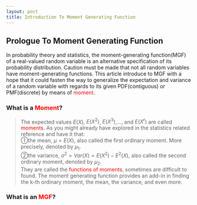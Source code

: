 ```yaml
---
layout: post
title: Introduction To Moment Generating Function
---
```


## Prologue To Moment Generating Function
<p class="message">
In probability theory and statistics, the moment-generating function(MGF) of a real-valued random variable is an alternative specification of its probability distribution.  Caution must be made that not all random variables 
have moment-generating functions.  This article introduce to MGF with a hope that it could fasten the way to generalize the expectation and variance of a random variable with regards to its given PDF(contiguous) or PMF(discrete) 
by means of <font color="Red">moment</font>.
</p>

### What is a <font color="Red">Moment</font>?
>The expected values $E(X)$, $E(X^2)$, $E(X^3)$,..., and $E(X^r)$ are called <font color="Red">moments</font>.  As you might already have explored in the statistics related reference and have it that:  
>&#10112;the mean, $\mu=E(X)$, also called the first ordinary moment.  More precisely, denoted by $\mu_1$.  
>&#10113;the variance, $\sigma^2=Var(X)=E(X^2)-E^2(X)$, also called the second ordinary moment, denoted by $\mu_2$.  
>They are called the <font color="Red">functions of moments</font>, sometimes are difficult to found.  The moment generating function provides an add-in in finding the k-th ordinary moment, the mean, the variance, and even more.  

### What is an <font color="Red">MGF</font>?
>


<!-- Notes -->
<!-- <font color="OrangeRed">items, verb, to make it the focus</font> -->
<!-- <font color="Red">KKT</font> -->
<!-- <font color="Red">SMO heuristics</font> -->
<!-- <font color="DeepSkyBlue">suggested item, soft item</font> -->
<!-- <font color="RoyalBlue">old alpha</font> -->
<!-- <font color="Green">new alpha</font> -->

<!-- <font color="DeepPink">positive conclusion, finding</font> -->
<!-- <font color="DimGray">negative conclusion, finding</font> -->

<!-- <font color="#00ADAD">policy</font> -->
<!-- <font color="#6100A8">full observable</font> -->
<!-- <font color="#FFAC12">partial observable</font> -->
<!-- <font color="#EB00EB">stochastic</font> -->
<!-- <font color="#8400E6">state transition</font> -->
<!-- <font color="#D600D6">discount factor gamma $\gamma$</font> -->
<!-- <font color="#D600D6">$V(S)$</font> -->
<!-- <font color="#9300FF">immediate reward R(S)</font> -->